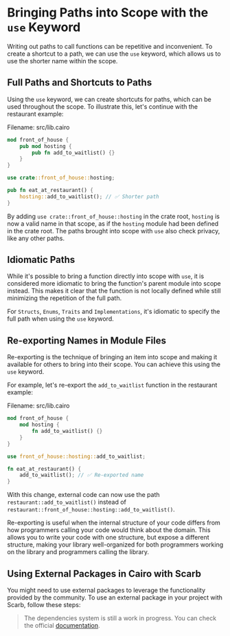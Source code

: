 # Bringing Paths into Scope with the `use` Keyword

Writing out paths to call functions can be repetitive and inconvenient. To create a shortcut to a path, we can use the `use` keyword, which allows us to use the shorter name within the scope.

## Full Paths and Shortcuts to Paths
Using the `use` keyword, we can create shortcuts for paths, which can be used throughout the scope. To illustrate this, let's continue with the restaurant example:

<span class="filename">Filename: src/lib.cairo</span>
```rs
mod front_of_house {
    pub mod hosting {
        pub fn add_to_waitlist() {}
    }
}

use crate::front_of_house::hosting;

pub fn eat_at_restaurant() {
    hosting::add_to_waitlist(); // ✅ Shorter path
}
```

By adding `use crate::front_of_house::hosting` in the crate root, `hosting` is now a valid name in that scope, as if the `hosting` module had been defined in the crate root. The paths brought into scope with `use` also check privacy, like any other paths.

## Idiomatic Paths
While it's possible to bring a function directly into scope with `use`, it is considered more idiomatic to bring the function's parent module into scope instead. This makes it clear that the function is not locally defined while still minimizing the repetition of the full path.

For `Structs`, `Enums`, `Traits` and `Implementations`, it's idiomatic to specify the full path when using the `use` keyword.


## Re-exporting Names in Module Files
Re-exporting is the technique of bringing an item into scope and making it available for others to bring into their scope. You can achieve this using the `use` keyword.

For example, let's re-export the `add_to_waitlist` function in the restaurant example:

<span class="filename">Filename: src/lib.cairo</span>
```rs
mod front_of_house {
    mod hosting {
        fn add_to_waitlist() {}
    }
}

use front_of_house::hosting::add_to_waitlist;

fn eat_at_restaurant() {
    add_to_waitlist(); // ✅ Re-exported name
}
```

With this change, external code can now use the path `restaurant::add_to_waitlist()` instead of `restaurant::front_of_house::hosting::add_to_waitlist()`.

Re-exporting is useful when the internal structure of your code differs from how programmers calling your code would think about the domain. This allows you to write your code with one structure, but expose a different structure, making your library well-organized for both programmers working on the library and programmers calling the library.

## Using External Packages in Cairo with Scarb
You might need to use external packages to leverage the functionality provided by the community. To use an external package in your project with Scarb, follow these steps:

> The dependencies system is still a work in progress. You can check the official [documentation](https://docs.swmansion.com/scarb/docs/guides/dependencies).
